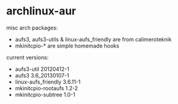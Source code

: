 archlinux-aur
=============

misc arch packages:

* aufs3, aufs3-utils & linux-aufs_friendly are from calimeroteknik
* mkinitcpio-* are simple homemade hooks

current versions:

* aufs3-util                20120412-1
* aufs3                     3.6_20130107-1
* linux-aufs_friendly       3.6.11-1
* mkinitcpio-rootaufs       1.2-2
* mkinitcpio-subtree        1.0-1
